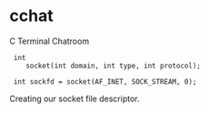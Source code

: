 # cchat
C Terminal Chatroom


	 int
        socket(int domain, int type, int protocol);

	 int sockfd = socket(AF_INET, SOCK_STREAM, 0);
  
Creating our socket file descriptor. 
  
